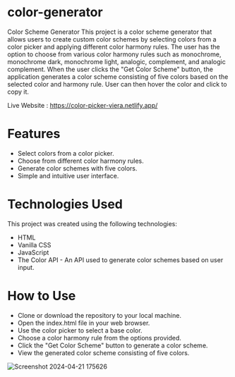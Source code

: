 # color-generator
 
Color Scheme Generator
This project is a color scheme generator that allows users to create custom color schemes by selecting colors from a color picker and applying different color harmony rules. The user has the option to choose from various color harmony rules such as monochrome, monochrome dark, monochrome light, analogic, complement, and analogic complement. When the user clicks the "Get Color Scheme" button, the application generates a color scheme consisting of five colors based on the selected color and harmony rule. User can then hover the color and click to copy it.
<br />

Live Website : https://color-picker-viera.netlify.app/

# Features
- Select colors from a color picker.
- Choose from different color harmony rules.
- Generate color schemes with five colors.
- Simple and intuitive user interface.

# Technologies Used
This project was created using the following technologies:
- HTML
- Vanilla CSS
- JavaScript
- The Color API - An API used to generate color schemes based on user input.

# How to Use
- Clone or download the repository to your local machine.
- Open the index.html file in your web browser.
- Use the color picker to select a base color.
- Choose a color harmony rule from the options provided.
- Click the "Get Color Scheme" button to generate a color scheme.
- View the generated color scheme consisting of five colors.
  
![Screenshot 2024-04-21 175626](https://github.com/ShamBB/color-generator/assets/26355647/ae3dc725-a162-4aa1-bc12-0f14f4b82044)
